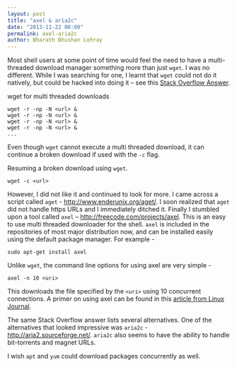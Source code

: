 ```yaml
---
layout: post
title: "axel & aria2c"
date: "2013-11-22 00:00"
permalink: axel-aria2c
author: Bharath Bhushan Lohray
---
```


Most shell users at some point of time would feel the need to have a multi-threaded download manager something more than just `wget`. I was no different. While I was searching for one, I learnt that `wget` could not do it natively, but could be hacked into doing it – see this [Stack Overflow Answer](http://stackoverflow.com/a/7645245/482176).

wget for multi threaded downloads

```
wget -r -np -N <url> &
wget -r -np -N <url> &
wget -r -np -N <url> &
wget -r -np -N <url> &
...
```

Even though `wget` cannot execute a multi threaded download, it can continue a broken download if used with the `-c` flag.

Resuming a broken download using `wget`.

```
wget -c <url>
```

However, I did not like it and continued to look for more. I came across a script called `aget` - http://www.enderunix.org/aget/. I soon realized that `aget` did not handle https URLs and I immediately ditched it. Finally I stumbled upon a tool called `axel` – http://freecode.com/projects/axel. This is an easy to use multi threaded downloader for the shell. `axel` is included in the repositories of most major distribution now, and can be installed easily using the default package manager. For example -

```
sudo apt-get install axel
```

Unlike `wget`, the command line options for using axel are very simple -

```
axel -n 10 <uri>
```

This downloads the file specified by the `<uri>` using 10 concurrent connections. A primer on using axel can be found in this [article from Linux Journal](http://www.linuxjournal.com/content/speed-your-downloads-axel).

The same Stack Overflow answer lists several alternatives. One of the alternatives that looked impressive was `aria2c` - http://aria2.sourceforge.net/. `aria2c` also seems to have the ability to handle bit-torrents and magnet URLs.

I wish `apt` and `yum` could download packages concurrently as well.
